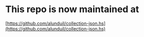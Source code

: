 # This repo is now maintained at

[https://github.com/alunduil/collection-json.hs](https://github.com/alunduil/collection-json.hs)






